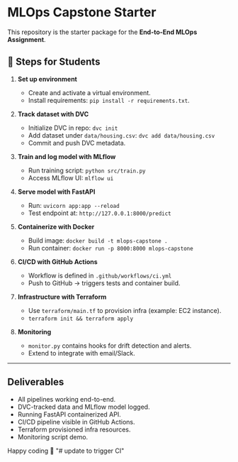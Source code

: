 # MLOps Capstone Starter

This repository is the starter package for the **End-to-End MLOps Assignment**.

## 📌 Steps for Students

1. **Set up environment**
   - Create and activate a virtual environment.
   - Install requirements: `pip install -r requirements.txt`.

2. **Track dataset with DVC**
   - Initialize DVC in repo: `dvc init`
   - Add dataset under `data/housing.csv`: `dvc add data/housing.csv`
   - Commit and push DVC metadata.

3. **Train and log model with MLflow**
   - Run training script: `python src/train.py`
   - Access MLflow UI: `mlflow ui`

4. **Serve model with FastAPI**
   - Run: `uvicorn app:app --reload`
   - Test endpoint at: `http://127.0.0.1:8000/predict`

5. **Containerize with Docker**
   - Build image: `docker build -t mlops-capstone .`
   - Run container: `docker run -p 8000:8000 mlops-capstone`

6. **CI/CD with GitHub Actions**
   - Workflow is defined in `.github/workflows/ci.yml`
   - Push to GitHub → triggers tests and container build.

7. **Infrastructure with Terraform**
   - Use `terraform/main.tf` to provision infra (example: EC2 instance).
   - `terraform init && terraform apply`

8. **Monitoring**
   - `monitor.py` contains hooks for drift detection and alerts.
   - Extend to integrate with email/Slack.

---

## Deliverables

- All pipelines working end-to-end.
- DVC-tracked data and MLflow model logged.
- Running FastAPI containerized API.
- CI/CD pipeline visible in GitHub Actions.
- Terraform provisioned infra resources.
- Monitoring script demo.

Happy coding 🚀
"# update to trigger CI" 
